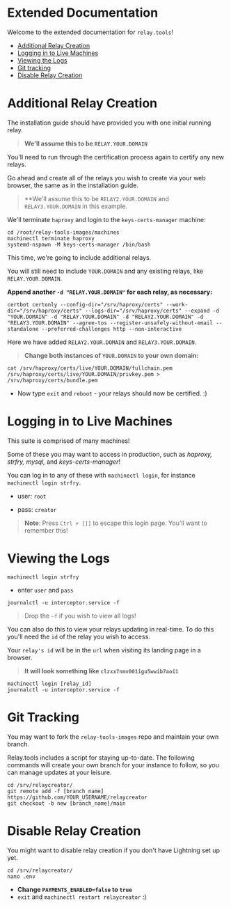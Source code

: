 # Extended Documentation

Welcome to the extended documentation for `relay.tools`!

- [Additional Relay Creation](#additional-relay-creation)
- [Logging in to Live Machines](#logging-in-to-live-machines)
- [Viewing the Logs](#viewing-the-logs)
- [Git tracking](#git-tracking)
- [Disable Relay Creation](#disable-relay-creation)

# Additional Relay Creation

The installation guide should have provided you with one initial running relay.

>**We'll assume this to be `RELAY.YOUR.DOMAIN`**

You'll need to run through the certification process again to certify any new relays. 

Go ahead and create all of the relays you wish to create via your web browser, the same as in the installation guide.

>**We'll assume this to be `RELAY2.YOUR.DOMAIN` and `RELAY3.YOUR.DOMAIN` in this example.

We'll terminate `haproxy` and login to the `keys-certs-manager` machine:
```
cd /root/relay-tools-images/machines
machinectl terminate haproxy
systemd-nspawn -M keys-certs-manager /bin/bash
```
This time, we're going to include additional relays.

You will still need to include `YOUR.DOMAIN` and any existing relays, like `RELAY.YOUR.DOMAIN`.

**Append another `-d "RELAY.YOUR.DOMAIN"` for each relay, as necessary:**

```
certbot certonly --config-dir="/srv/haproxy/certs" --work-dir="/srv/haproxy/certs" --logs-dir="/srv/haproxy/certs" --expand -d "YOUR.DOMAIN" -d "RELAY.YOUR.DOMAIN" -d "RELAY2.YOUR.DOMAIN" -d "RELAY3.YOUR.DOMAIN" --agree-tos --register-unsafely-without-email --standalone --preferred-challenges http --non-interactive
```
Here we have added `RELAY2.YOUR.DOMAIN` and `RELAY3.YOUR.DOMAIN`.

>**Change both instances of `YOUR.DOMAIN` to your own domain:**
```
cat /srv/haproxy/certs/live/YOUR.DOMAIN/fullchain.pem /srv/haproxy/certs/live/YOUR.DOMAIN/privkey.pem > /srv/haproxy/certs/bundle.pem
```

- Now type ```exit``` and ```reboot``` - your relays should now be certified. :)

# Logging in to Live Machines

This suite is comprised of many machines! 

Some of these you may want to access in production, such as *haproxy, strfry, mysql,* and *keys-certs-manager*!

You can log in to any of these with ```machinectl login```, for instance ```machinectl login strfry```.

- user: ```root```

- pass: ```creator```

>**Note**: Press ```Ctrl + ]]]``` to escape this login page. You'll want to remember this!

# Viewing the Logs

```
machinectl login strfry
```

- enter `user` and `pass`

```
journalctl -u interceptor.service -f
```

>Drop the `-f` if you wish to view all logs!

You can also do this to view your relays updating in real-time. To do this you'll need the `id` of the relay you wish to access.

Your `relay's id` will be in the `url` when visiting its landing page in a browser.

>**It will look something like `clzxx7nmv001igu5wwib7aoi1`**

```
machinectl login [relay_id]
journalctl -u interceptor.service -f
```

# Git Tracking

You may want to fork the `relay-tools-images` repo and maintain your own branch. 

Relay.tools includes a script for staying up-to-date. The following commands will create your own branch for your instance to follow, so you can manage updates at your leisure.

```
cd /srv/relaycreator/
git remote add -f [branch_name] https://github.com/YOUR_USERNAME/relaycreator
git checkout -b new [branch_name]/main
```

# Disable Relay Creation

You might want to disable relay creation if you don't have Lightning set up yet.

```
cd /srv/relaycreator/
nano .env
```

- **Change `PAYMENTS_ENABLED=false` to `true`**
- ```exit``` and ```machinectl restart relaycreator``` :)
